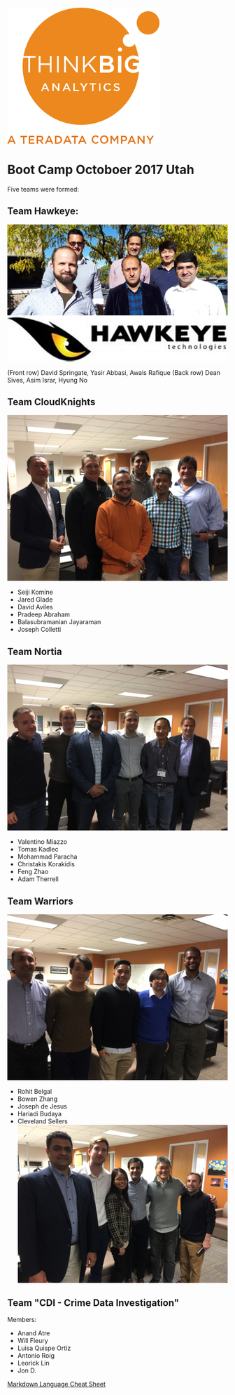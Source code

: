 ![](img/NewLogo.png)

# Boot Camp Octoboer 2017 Utah
Five teams were formed:

## Team Hawkeye: 
![](img/hawkeye.png)

(Front row) David Springate, Yasir Abbasi, Awais Rafique (Back row) Dean Sives, Asim Israr, Hyung No
## Team CloudKnights
![](img/IMG_1281.JPG)
* Seiji Komine
* Jared Glade
* David Aviles
* Pradeep Abraham
* Balasubramanian Jayaraman
* Joseph Colletti
## Team Nortia
![](img/IMG_1279.JPG)
* Valentino Miazzo
* Tomas Kadlec
* Mohammad Paracha
* Christakis Korakidis
* Feng Zhao
* Adam Therrell
## Team Warriors
![](img/IMG_1287.JPG)
* Rohit Belgal
* Bowen Zhang
* Joseph de Jesus
* Hariadi Budaya
* Cleveland Sellers
![](img/IMG_1289.JPG)
## Team "CDI - Crime Data Investigation"
Members:
* Anand Atre
* Will Fleury
* Luisa Quispe Ortiz 
* Antonio Roig
* Leorick Lin
* Jon D.

<a href="https://github.com/adam-p/markdown-here/wiki/Markdown-Cheatsheet" target="_blank">Markdown Language Cheat Sheet</a>
